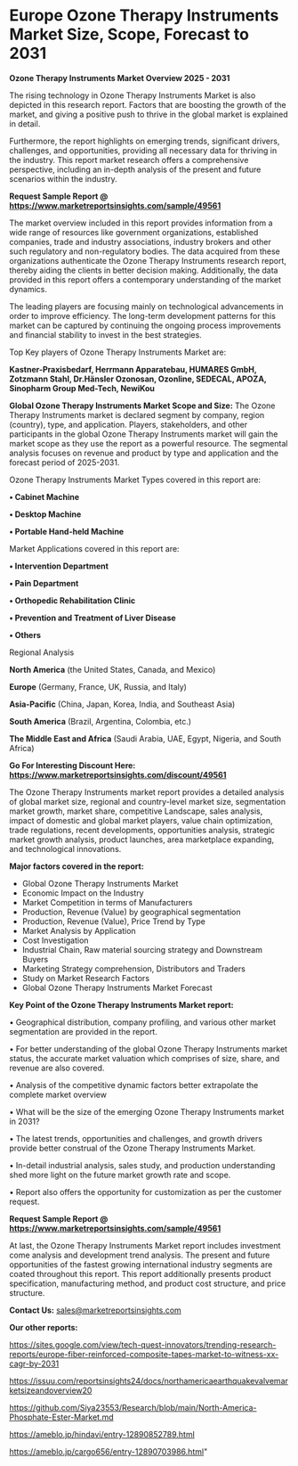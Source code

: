 # Europe Ozone Therapy Instruments Market Size, Scope, Forecast to 2031

<Strong> Ozone Therapy Instruments Market Overview 2025 - 2031</strong>

The rising technology in Ozone Therapy Instruments Market is also depicted in this research report. Factors that are boosting the growth of the market, and giving a positive push to thrive in the global market is explained in detail.

Furthermore, the report highlights on emerging trends, significant drivers, challenges, and opportunities, providing all necessary data for thriving in the industry. This report market research offers a comprehensive perspective, including an in-depth analysis of the present and future scenarios within the industry.

<strong>Request Sample Report @ <a href=https://www.marketreportsinsights.com/sample/49561>https://www.marketreportsinsights.com/sample/49561</a></strong>

The market overview included in this report provides information from a wide range of resources like government organizations, established companies, trade and industry associations, industry brokers and other such regulatory and non-regulatory bodies. The data acquired from these organizations authenticate the Ozone Therapy Instruments research report, thereby aiding the clients in better decision making. Additionally, the data provided in this report offers a contemporary understanding of the market dynamics.

The leading players are focusing mainly on technological advancements in order to improve efficiency. The long-term development patterns for this market can be captured by continuing the ongoing process improvements and financial stability to invest in the best strategies.

Top Key players of Ozone Therapy Instruments Market are:

<strong>Kastner-Praxisbedarf, Herrmann Apparatebau, HUMARES GmbH, Zotzmann Stahl, Dr.Hänsler Ozonosan, Ozonline, SEDECAL, APOZA, Sinopharm Group Med-Tech, NewiKou</strong>

<strong><b>Global Ozone Therapy Instruments Market Scope and Size:</b></strong>
The Ozone Therapy Instruments market is declared segment by company, region (country), type, and application. Players, stakeholders, and other participants in the global Ozone Therapy Instruments market will gain the market scope as they use the report as a powerful resource. The segmental analysis focuses on revenue and product by type and application and the forecast period of 2025-2031.

Ozone Therapy Instruments Market Types covered in this report are:

<strong>•  Cabinet Machine

•  Desktop Machine

•  Portable Hand-held Machine</strong>

Market Applications covered in this report are:

<strong>•  Intervention Department

•  Pain Department

•  Orthopedic Rehabilitation Clinic

•  Prevention and Treatment of Liver Disease

•  Others</strong> 

Regional Analysis

<strong>North America</strong> (the United States, Canada, and Mexico)

<strong>Europe</strong> (Germany, France, UK, Russia, and Italy)

<strong>Asia-Pacific</strong> (China, Japan, Korea, India, and Southeast Asia)

<strong>South America</strong> (Brazil, Argentina, Colombia, etc.)

<strong>The Middle East and Africa</strong> (Saudi Arabia, UAE, Egypt, Nigeria, and South Africa)

<strong>Go For Interesting Discount Here: <a href=https://www.marketreportsinsights.com/discount/49561>https://www.marketreportsinsights.com/discount/49561</a></strong>

The Ozone Therapy Instruments market report provides a detailed analysis of global market size, regional and country-level market size, segmentation market growth, market share, competitive Landscape, sales analysis, impact of domestic and global market players, value chain optimization, trade regulations, recent developments, opportunities analysis, strategic market growth analysis, product launches, area marketplace expanding, and technological innovations.

<strong><b>Major factors covered in the report:</b></strong>
<ul>
  <li>Global Ozone Therapy Instruments Market </li>
  <li>Economic Impact on the Industry</li>
  <li>Market Competition in terms of Manufacturers</li>
  <li>Production, Revenue (Value) by geographical segmentation</li>
  <li>Production, Revenue (Value), Price Trend by Type</li>
  <li>Market Analysis by Application</li>
  <li>Cost Investigation</li>
  <li>Industrial Chain, Raw material sourcing strategy and Downstream Buyers</li>
  <li>Marketing Strategy comprehension, Distributors and Traders</li>
  <li>Study on Market Research Factors</li>
  <li>Global Ozone Therapy Instruments Market Forecast</li>
</ul>

<strong><b>Key Point of the Ozone Therapy Instruments Market report:</b></strong>

• Geographical distribution, company profiling, and various other market segmentation are provided in the report.

• For better understanding of the global Ozone Therapy Instruments market status, the accurate market valuation which comprises of size, share, and revenue are also covered.

• Analysis of the competitive dynamic factors better extrapolate the complete market overview

• What will be the size of the emerging Ozone Therapy Instruments market in 2031?

• The latest trends, opportunities and challenges, and growth drivers provide better construal of the Ozone Therapy Instruments Market.

• In-detail industrial analysis, sales study, and production understanding shed more light on the future market growth rate and scope.

• Report also offers the opportunity for customization as per the customer request.

<strong>Request Sample Report @ <a href=https://www.marketreportsinsights.com/sample/49561>https://www.marketreportsinsights.com/sample/49561</a></strong>

At last, the Ozone Therapy Instruments Market report includes investment come analysis and development trend analysis. The present and future opportunities of the fastest growing international industry segments are coated throughout this report. This report additionally presents product specification, manufacturing method, and product cost structure, and price structure.

<strong>Contact Us:</strong>
sales@marketreportsinsights.com

<strong>Our other reports:</strong>

<a href=https://sites.google.com/view/tech-quest-innovators/trending-research-reports/europe-fiber-reinforced-composite-tapes-market-to-witness-xx-cagr-by-2031>https://sites.google.com/view/tech-quest-innovators/trending-research-reports/europe-fiber-reinforced-composite-tapes-market-to-witness-xx-cagr-by-2031</a>

<a href=https://issuu.com/reportsinsights24/docs/northamericaearthquakevalvemarketsizeandoverview20>https://issuu.com/reportsinsights24/docs/northamericaearthquakevalvemarketsizeandoverview20</a>

<a href=https://github.com/Siya23553/Research/blob/main/North-America-Phosphate-Ester-Market.md>https://github.com/Siya23553/Research/blob/main/North-America-Phosphate-Ester-Market.md</a>

<a href=https://ameblo.jp/hindavi/entry-12890852789.html>https://ameblo.jp/hindavi/entry-12890852789.html</a>

<a href=https://ameblo.jp/cargo656/entry-12890703986.html>https://ameblo.jp/cargo656/entry-12890703986.html</a>"
